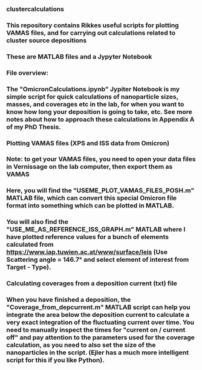 ### clustercalculations
### This repository contains Rikkes useful scripts for plotting VAMAS files, and for carrying out calculations related to cluster source depositions
### These are MATLAB files and a Jypyter Notebook

### File overview:

### The "OmicronCalculations.ipynb" Jypiter Notebook is my simple script for quick calculations of nanoparticle sizes, masses, and coverages etc in the lab, for when you want to know how long your deposition is going to take, etc. See more notes about how to approach these calculations in Appendix A of my PhD Thesis.

### Plotting VAMAS files (XPS and ISS data from Omicron)
### Note: to get your VAMAS files, you need to open your data files in Vernissage on the lab computer, then export them as VAMAS
### Here, you will find the "USEME_PLOT_VAMAS_FILES_POSH.m" MATLAB file, which can convert this special Omicron file format into something which can be plotted in MATLAB. 
### You will also find the "USE_ME_AS_REFERENCE_ISS_GRAPH.m" MATLAB where I have plotted reference values for a bunch of elements calculated from https://www.iap.tuwien.ac.at/www/surface/leis (Use Scattering angle = 146.7° and select element of interest from Target - Type).

### Calculating coverages from a deposition current (txt) file
### When you have finished a deposition, the "Coverage_from_depcurrent.m" MATLAB script can help you integrate the area below the deposition current to calculate a very exact integration of the fluctuating current over time. You need to manually inspect the times for "current on / current off" and pay attention to the parameters used for the coverage calculation, as you need to also set the size of the nanoparticles in the script. (Ejler has a much more intelligent script for this if you like Python). 


